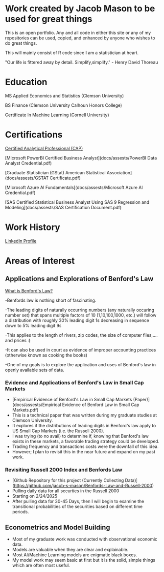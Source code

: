 # Work created by Jacob Mason to be used for great things
This is an open portfolio. Any and all code in either this site or any of my repositories can be used, copied, and enhanced by anyone who wishes to do great things.

This will mainly consist of R code since I am a statistician at heart.

"Our life is fittered away by detail. Simplify,simplify." - Henry David Thoreau

# Education
MS Applied Economics and Statistics (Clemson University)

BS Finance (Clemson University Calhoun Honors College)

Certificate In Machine Learning (Cornell University)

# Certifications

[Certified Analytical Professional (CAP)](https://bcert.me/sungyhlyh)

[Microsoft PowerBI Certified Business Analyst](docs/assests/PowerBI Data Analyst Credential.pdf)

[Graduate Statistician (GStat) American Statistical Association](docs/assests/GSTAT Certificate.pdf)

[Microsoft Azure AI Fundamentals](docs/assests/Microsoft Azure AI Credential.pdf)

[SAS Certified Statistical Business Analyst Using SAS 9 Regression and Modeling](docs/assests/SAS Certification Document.pdf)

# Work History

[LinkedIn Profile](https://www.linkedin.com/in/jacob-mason-36856486/)

# Areas of Interest

## Applications and Explorations of Benford's Law

[What is Benford's Law?](https://en.wikipedia.org/wiki/Benford%27s_law)
  
   -Benfords law is nothing short of fascinating.
   
   -The leading digits of naturally occurring numbers (any naturally occuring number set) that spans multiple factors of 10 (1,10,100,1000, etc.) will follow a distribution with roughly 30% leading digit 1s decreasing in sequence down to 5% leading digit 9s
   
   -This applies to the length of rivers, zip codes, the size of computer files,.... and prices :)
   
   -It can also be used in court as evidence of improper accounting practices (otherwise known as cooking the books)
   
   -One of my goals is to explore the application and uses of Benford's law in openly available sets of data.

### Evidence and Applications of Benford's Law in Small Cap Markets
- [Empirical Evidence of Benford's Law in Small Cap Markets (Paper)](docs/assests/Empirical Evidence of Benford Law in Small Cap Markets.pdf)
- This is a technical paper that was written during my graduate studies at Clemson University.
- It explores if the distributions of leading digits in Benford's law apply to US Small Cap Markets (i.e. the Russell 2000).
- I was trying (to no avail) to determine if, knowing that Benford's law exists in these markets, a favorable trading strategy could be developed.
- Trading frequency and transactions costs were the downfall of this idea.
- However; I plan to revisit this in the near future and expand on my past work.

### Revisiting Russell 2000 Index and Benfords Law
- [Github Repository for this project (Currently Collecting Data)] (https://github.com/jacob-s-mason/Benfords-Law-and-Russell-2000)
- Pulling daily data for all securties in the Russell 2000
- Starting on 2/24/2025
- After pulling data for 30-45 Days, then I will begin to examine the transitional probabilities of the securities based on different time periods.


## Econometrics and Model Building
- Most of my graduate work was conducted with observational economic data.
- Models are valuable when they are clear and explainable. 
- Most AI/Machine Learning models are enigmatic black boxes.
- My model work may seem basic at first but it is the solid, simple things which are often most useful.


